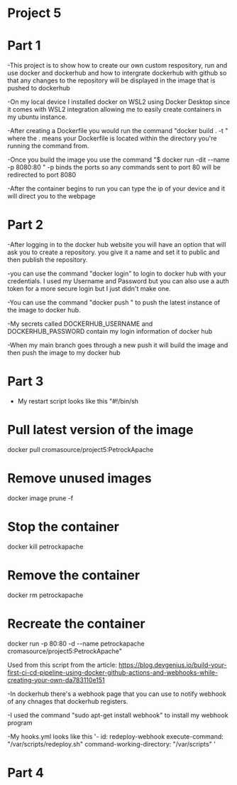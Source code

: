 # Project 5
# Part 1
-This project is to show how to create our own custom respository, run and use docker and dockerhub and how to intergrate dockerhub with github so that any changes to the repository will be displayed in the image that is pushed to dockerhub

-On my local device I installed docker on WSL2 using Docker Desktop since it comes with WSL2 integration allowing me to easily create containers in my ubuntu instance.

-After creating a Dockerfile you would run the command "docker build . -t <Name here>" where the . means your Dockerfile is located within the directory you're running the command from.

-Once you build the image you use the command "$ docker run -dit --name <Container name> -p 8080:80 <image name>" -p binds the ports so any commands sent to port 80 will be redirected to port 8080

-After the container begins to run you can type the ip of your device and it will direct you to the 
webpage

# Part 2
-After logging in to the docker hub website you will have an option that will ask you to create a repository. you give it a name and set it to public and then publish the repository.

-you can use the command "docker login" to login to docker hub with your credentials. I used my Username and Password but you can also use a auth token for a more secure login but I just didn't make one.

-You can use the command "docker push <container name>" to push the latest instance of the image to docker hub.

-My secrets called DOCKERHUB_USERNAME and DOCKERHUB_PASSWORD contain my login information of docker hub

-When my main branch goes through a new push it will build the image and then push the image to my docker hub

# Part 3
- My restart script looks like this "#!/bin/sh
# Pull latest version of the image
docker pull cromasource/project5:PetrockApache
# Remove unused images
docker image prune -f
# Stop the container
docker kill petrockapache
# Remove the container
docker rm petrockapache
# Recreate the container
docker run -p 80:80 -d --name petrockapache cromasource/project5:PetrockApache"

Used from this script from the article: https://blog.devgenius.io/build-your-first-ci-cd-pipeline-using-docker-github-actions-and-webhooks-while-creating-your-own-da783110e151


-In dockerhub there's a webhook page that you can use to notify webhook of any chnages that dockerhub registers.

-I used the command "sudo apt-get install webhook" to install my webhook program

-My hooks.yml looks like this '- id: redeploy-webhook
  execute-command: "/var/scripts/redeploy.sh"
  command-working-directory: "/var/scripts"
  '

  # Part 4
